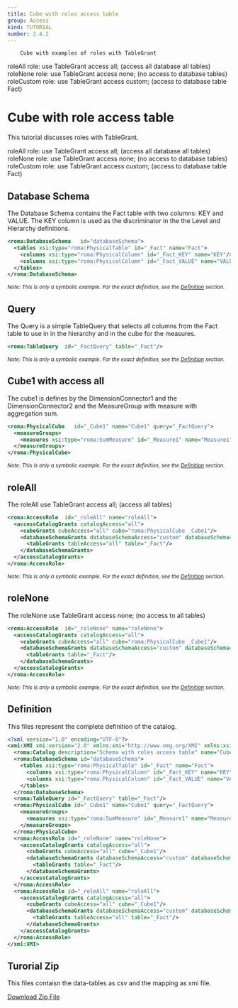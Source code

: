 ```yaml
---
title: Cube with roles access table
group: Access
kind: TUTORIAL
number: 2.4.2
---
```

        Cube with examples of roles with TableGrant
roleAll    role: use TableGrant access all; (access all database all tables)
roleNone   role: use TableGrant access none; (no access to database tables)
roleCustom role: use TableGrant access custom; (access to database table Fact)


# Cube with role access table

This tutorial discusses roles with TableGrant.

roleAll    role: use TableGrant access all; (access all database all tables)
roleNone   role: use TableGrant access none; (no access to database tables)
roleCustom role: use TableGrant access custom; (access to database table Fact)


## Database Schema

The Database Schema contains the Fact table with two columns: KEY and VALUE. The KEY column is used as the discriminator in the the Level and Hierarchy definitions.


```xml
<roma:DatabaseSchema   id="databaseSchema">
  <tables xsi:type="roma:PhysicalTable" id="_Fact" name="Fact">
    <columns xsi:type="roma:PhysicalColumn" id="_Fact_KEY" name="KEY"/>
    <columns xsi:type="roma:PhysicalColumn" id="_Fact_VALUE" name="VALUE" type="Integer"/>
  </tables>
</roma:DatabaseSchema>

```
*<small>Note: This is only a symbolic example. For the exact definition, see the [Definition](#definition) section.</small>*
## Query

The Query is a simple TableQuery that selects all columns from the Fact table to use in in the hierarchy and in the cube for the measures.


```xml
<roma:TableQuery  id="_FactQuery" table="_Fact"/>

```
*<small>Note: This is only a symbolic example. For the exact definition, see the [Definition](#definition) section.</small>*
## Cube1 with access all

The cube1 is defines by the DimensionConnector1 and the DimensionConnector2  and the MeasureGroup with measure with aggregation sum.


```xml
<roma:PhysicalCube   id="_Cube1" name="Cube1" query="_FactQuery">
  <measureGroups>
    <measures xsi:type="roma:SumMeasure" id="_Measure1" name="Measure1" column="_Fact_VALUE"/>
  </measureGroups>
</roma:PhysicalCube>

```
*<small>Note: This is only a symbolic example. For the exact definition, see the [Definition](#definition) section.</small>*
## roleAll

The roleAll use TableGrant access all; (access all tables)


```xml
<roma:AccessRole  id="_roleAll" name="roleAll">
  <accessCatalogGrants catalogAccess="all">
    <cubeGrants cubeAccess="all" cube="roma:PhysicalCube _Cube1"/>
    <databaseSchemaGrants databaseSchemaAccess="custom" databaseSchema="databaseSchema">
      <tableGrants tableAccess="all" table="_Fact"/>
    </databaseSchemaGrants>
  </accessCatalogGrants>
</roma:AccessRole>

```
*<small>Note: This is only a symbolic example. For the exact definition, see the [Definition](#definition) section.</small>*
## roleNone

The roleNone use TableGrant access none; (no access to all tables)


```xml
<roma:AccessRole  id="_roleNone" name="roleNone">
  <accessCatalogGrants catalogAccess="all">
    <cubeGrants cubeAccess="all" cube="roma:PhysicalCube _Cube1"/>
    <databaseSchemaGrants databaseSchemaAccess="custom" databaseSchema="databaseSchema">
      <tableGrants table="_Fact"/>
    </databaseSchemaGrants>
  </accessCatalogGrants>
</roma:AccessRole>

```
*<small>Note: This is only a symbolic example. For the exact definition, see the [Definition](#definition) section.</small>*

## Definition

This files represent the complete definition of the catalog.

```xml
<?xml version="1.0" encoding="UTF-8"?>
<xmi:XMI xmi:version="2.0" xmlns:xmi="http://www.omg.org/XMI" xmlns:xsi="http://www.w3.org/2001/XMLSchema-instance" xmlns:roma="https://www.daanse.org/spec/org.eclipse.daanse.rolap.mapping">
  <roma:Catalog description="Schema with roles access table" name="Cube with roles access table" cubes="_Cube1" accessRoles="_roleAll _roleNone" dbschemas="databaseSchema"/>
  <roma:DatabaseSchema id="databaseSchema">
    <tables xsi:type="roma:PhysicalTable" id="_Fact" name="Fact">
      <columns xsi:type="roma:PhysicalColumn" id="_Fact_KEY" name="KEY"/>
      <columns xsi:type="roma:PhysicalColumn" id="_Fact_VALUE" name="VALUE" type="Integer"/>
    </tables>
  </roma:DatabaseSchema>
  <roma:TableQuery id="_FactQuery" table="_Fact"/>
  <roma:PhysicalCube id="_Cube1" name="Cube1" query="_FactQuery">
    <measureGroups>
      <measures xsi:type="roma:SumMeasure" id="_Measure1" name="Measure1" column="_Fact_VALUE"/>
    </measureGroups>
  </roma:PhysicalCube>
  <roma:AccessRole id="_roleNone" name="roleNone">
    <accessCatalogGrants catalogAccess="all">
      <cubeGrants cubeAccess="all" cube="_Cube1"/>
      <databaseSchemaGrants databaseSchemaAccess="custom" databaseSchema="databaseSchema">
        <tableGrants table="_Fact"/>
      </databaseSchemaGrants>
    </accessCatalogGrants>
  </roma:AccessRole>
  <roma:AccessRole id="_roleAll" name="roleAll">
    <accessCatalogGrants catalogAccess="all">
      <cubeGrants cubeAccess="all" cube="_Cube1"/>
      <databaseSchemaGrants databaseSchemaAccess="custom" databaseSchema="databaseSchema">
        <tableGrants tableAccess="all" table="_Fact"/>
      </databaseSchemaGrants>
    </accessCatalogGrants>
  </roma:AccessRole>
</xmi:XMI>

```



## Turorial Zip
This files contaisn the data-tables as csv and the mapping as xmi file.

<a href="./zip/tutorial.access.tablegrand.zip" download>Download Zip File</a>
